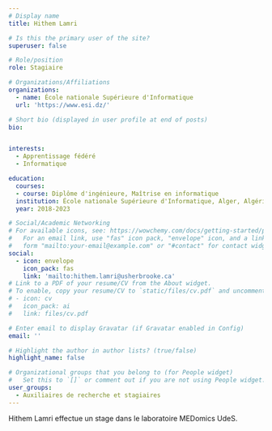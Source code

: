 ```yaml
---
# Display name
title: Hithem Lamri

# Is this the primary user of the site?
superuser: false

# Role/position
role: Stagiaire

# Organizations/Affiliations
organizations:
  - name: École nationale Supérieure d'Informatique
  url: 'https://www.esi.dz/'

# Short bio (displayed in user profile at end of posts)
bio: 


interests:
  - Apprentissage fédéré
  - Informatique

education:
  courses:
  - course: Diplôme d'ingénieure, Maîtrise en informatique
  institution: École nationale Supérieure d'Informatique, Alger, Algérie
  year: 2018-2023

# Social/Academic Networking
# For available icons, see: https://wowchemy.com/docs/getting-started/page-builder/#icons
#   For an email link, use "fas" icon pack, "envelope" icon, and a link in the
#   form "mailto:your-email@example.com" or "#contact" for contact widget.
social:
  - icon: envelope
    icon_pack: fas
    link: 'mailto:hithem.lamri@usherbrooke.ca'
# Link to a PDF of your resume/CV from the About widget.
# To enable, copy your resume/CV to `static/files/cv.pdf` and uncomment the lines below.
# - icon: cv
#   icon_pack: ai
#   link: files/cv.pdf

# Enter email to display Gravatar (if Gravatar enabled in Config)
email: ''

# Highlight the author in author lists? (true/false)
highlight_name: false

# Organizational groups that you belong to (for People widget)
#   Set this to `[]` or comment out if you are not using People widget.
user_groups:
  - Auxiliaires de recherche et stagiaires
---
```


  Hithem Lamri effectue un stage dans le laboratoire MEDomics UdeS.
